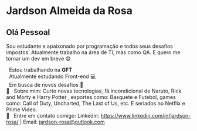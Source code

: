 # Jardson Almeida da Rosa

## Olá Pessoal
Sou estudante e apaixonado por programação e todos seus desafios impostos.
Atualmente trabalho na área de TI, mas como QA. E quero me tornar um dev em breve :smile:

 &nbsp; Estou trabalhando na **GFT**
 <br/>  &nbsp; Atualmente estudando Front-end :computer:
 <br/>  &nbsp; Em busca de novos desafios :rocket:
 <br/> 💬  &nbsp; Sobre mim: Curto novas tecnologias, fã incondicional de Naruto, Rick and Morty e Harry Potter , esportes como: Basquete e Futebol, games como: Call of Duty, Uncharted, The Last of Us, etc. E seriados no Netflix e Prime Video.
 <br/> :email: &nbsp; Entre em contato comigo: Linkedin: https://www.linkedin.com/in/jardson-rosa/
| 
Email: jardson-rosa@outlook.com
